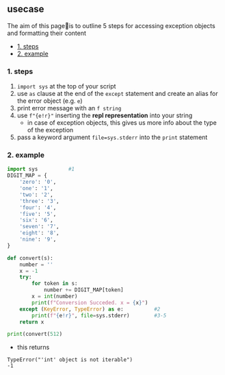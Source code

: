 ## usecase
The aim of this page📝is to outline 5 steps for accessing exception objects and formatting their content

<!-- TOC -->

- [1. steps](#1-steps)
- [2. example](#2-example)

<!-- /TOC -->

### 1. steps

1. `import sys` at the top of your script
2. use `as` clause at the end of the `except` statement and create an alias for the error object (e.g. `e`)
3. print error message with an `f string`
4. use `f"{e!r}"` inserting the **repl representation** into your string
    - in case of exception objects, this gives us more info about the type of the exception
5. pass a keyword argument `file=sys.stderr` into the `print` statement   

### 2. example

```python
import sys          #1
DIGIT_MAP = {
    'zero': '0',
    'one': '1',
    'two': '2',
    'three': '3',
    'four': '4',
    'five': '5',
    'six': '6',
    'seven': '7',
    'eight': '8',
    'nine': '9',
}

def convert(s):
    number = ''
    x = -1
    try:
        for token in s:
            number += DIGIT_MAP[token]
        x = int(number)
        print(f"Conversion Succeded. x = {x}")
    except (KeyError, TypeError) as e:          #2
        print(f"{e!r}", file=sys.stderr)        #3-5
    return x

print(convert(512)
```

* this returns 

```
TypeError("'int' object is not iterable")
-1
```
